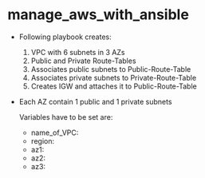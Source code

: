 # manage_aws_with_ansible

- Following playbook creates: 
    1. VPC with 6 subnets in 3 AZs
    2. Public and Private Route-Tables
    3. Associates public subnets to Public-Route-Table
    4. Associates private subnets to Private-Route-Table
    5. Creates IGW and attaches it to Public-Route-Table

- Each AZ contain 1 public and 1 private subnets

    Variables have to be set are:
    - name_of_VPC:
    - region:
    - az1:
    - az2:
    - az3:

